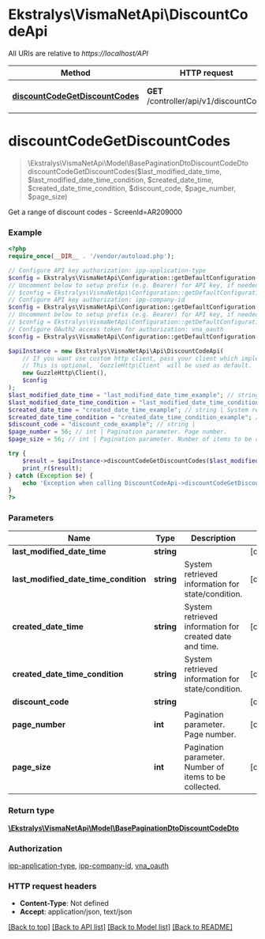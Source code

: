 # Ekstralys\VismaNetApi\DiscountCodeApi

All URIs are relative to *https://localhost/API*

Method | HTTP request | Description
------------- | ------------- | -------------
[**discountCodeGetDiscountCodes**](DiscountCodeApi.md#discountCodeGetDiscountCodes) | **GET** /controller/api/v1/discountCode | Get a range of discount codes - ScreenId&#x3D;AR209000


# **discountCodeGetDiscountCodes**
> \Ekstralys\VismaNetApi\Model\BasePaginationDtoDiscountCodeDto discountCodeGetDiscountCodes($last_modified_date_time, $last_modified_date_time_condition, $created_date_time, $created_date_time_condition, $discount_code, $page_number, $page_size)

Get a range of discount codes - ScreenId=AR209000

### Example
```php
<?php
require_once(__DIR__ . '/vendor/autoload.php');

// Configure API key authorization: ipp-application-type
$config = Ekstralys\VismaNetApi\Configuration::getDefaultConfiguration()->setApiKey('ipp-application-type', 'YOUR_API_KEY');
// Uncomment below to setup prefix (e.g. Bearer) for API key, if needed
// $config = Ekstralys\VismaNetApi\Configuration::getDefaultConfiguration()->setApiKeyPrefix('ipp-application-type', 'Bearer');
// Configure API key authorization: ipp-company-id
$config = Ekstralys\VismaNetApi\Configuration::getDefaultConfiguration()->setApiKey('ipp-company-id', 'YOUR_API_KEY');
// Uncomment below to setup prefix (e.g. Bearer) for API key, if needed
// $config = Ekstralys\VismaNetApi\Configuration::getDefaultConfiguration()->setApiKeyPrefix('ipp-company-id', 'Bearer');
// Configure OAuth2 access token for authorization: vna_oauth
$config = Ekstralys\VismaNetApi\Configuration::getDefaultConfiguration()->setAccessToken('YOUR_ACCESS_TOKEN');

$apiInstance = new Ekstralys\VismaNetApi\Api\DiscountCodeApi(
    // If you want use custom http client, pass your client which implements `GuzzleHttp\ClientInterface`.
    // This is optional, `GuzzleHttp\Client` will be used as default.
    new GuzzleHttp\Client(),
    $config
);
$last_modified_date_time = "last_modified_date_time_example"; // string | 
$last_modified_date_time_condition = "last_modified_date_time_condition_example"; // string | System retrieved information for state/condition.
$created_date_time = "created_date_time_example"; // string | System retrieved information for created date and time.
$created_date_time_condition = "created_date_time_condition_example"; // string | System retrieved information for state/condition.
$discount_code = "discount_code_example"; // string | 
$page_number = 56; // int | Pagination parameter. Page number.
$page_size = 56; // int | Pagination parameter. Number of items to be collected.

try {
    $result = $apiInstance->discountCodeGetDiscountCodes($last_modified_date_time, $last_modified_date_time_condition, $created_date_time, $created_date_time_condition, $discount_code, $page_number, $page_size);
    print_r($result);
} catch (Exception $e) {
    echo 'Exception when calling DiscountCodeApi->discountCodeGetDiscountCodes: ', $e->getMessage(), PHP_EOL;
}
?>
```

### Parameters

Name | Type | Description  | Notes
------------- | ------------- | ------------- | -------------
 **last_modified_date_time** | **string**|  | [optional]
 **last_modified_date_time_condition** | **string**| System retrieved information for state/condition. | [optional]
 **created_date_time** | **string**| System retrieved information for created date and time. | [optional]
 **created_date_time_condition** | **string**| System retrieved information for state/condition. | [optional]
 **discount_code** | **string**|  | [optional]
 **page_number** | **int**| Pagination parameter. Page number. | [optional]
 **page_size** | **int**| Pagination parameter. Number of items to be collected. | [optional]

### Return type

[**\Ekstralys\VismaNetApi\Model\BasePaginationDtoDiscountCodeDto**](../Model/BasePaginationDtoDiscountCodeDto.md)

### Authorization

[ipp-application-type](../../README.md#ipp-application-type), [ipp-company-id](../../README.md#ipp-company-id), [vna_oauth](../../README.md#vna_oauth)

### HTTP request headers

 - **Content-Type**: Not defined
 - **Accept**: application/json, text/json

[[Back to top]](#) [[Back to API list]](../../README.md#documentation-for-api-endpoints) [[Back to Model list]](../../README.md#documentation-for-models) [[Back to README]](../../README.md)

